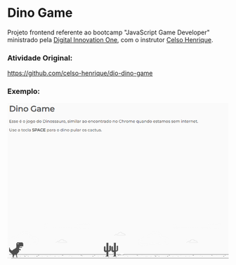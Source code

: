# Dino Game
Projeto frontend referente ao bootcamp "JavaScript Game Developer" ministrado pela  [Digital Innovation One](https://www.dio.me/), com o instrutor [Celso Henrique](https://github.com/celso-henrique).

### Atividade Original: 
https://github.com/celso-henrique/dio-dino-game

### Exemplo:
![Exercício Netflix Landing Page](imgs/example.png)